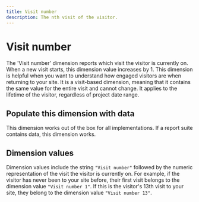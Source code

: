 ```yaml
---
title: Visit number
description: The nth visit of the visitor.
---
```


# Visit number

The 'Visit number' dimension reports which visit the visitor is currently on. When a new visit starts, this dimension value increases by 1. This dimension is helpful when you want to understand how engaged visitors are when returning to your site. It is a visit-based dimension, meaning that it contains the same value for the entire visit and cannot change. It applies to the lifetime of the visitor, regardless of project date range.

## Populate this dimension with data

This dimension works out of the box for all implementations. If a report suite contains data, this dimension works.

## Dimension values

Dimension values include the string `"Visit number"` followed by the numeric representation of the visit the visitor is currently on. For example, if the visitor has never been to your site before, their first visit belongs to the dimension value `"Visit number 1"`. If this is the visitor's 13th visit to your site, they belong to the dimension value `"Visit number 13"`.
